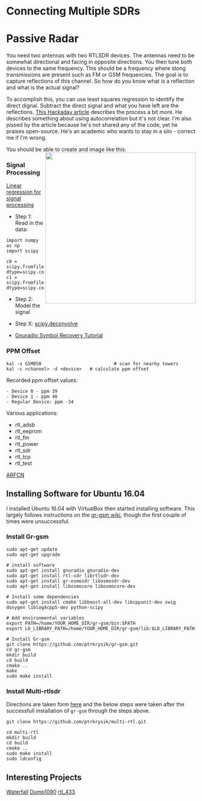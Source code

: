 # Connecting Multiple SDRs

# Passive Radar

You need two antennas with two RTLSDR devices.  The antennas need to be somewhat directional and facing in opposite directions.  You then tune both devices to the same frequency.  This should be a frequency where stong transmissions are present such as FM or GSM frequencies.  The goal is to capture reflections of this channel.  So how do you know what is a reflection and what is the actual signal?

To accomplish this, you can use least squares regression to identify the direct dignal.  Subtract the direct signal and what you have left are the reflections.  [This Hackaday article](https://hackaday.com/author/jvierine/) describes the process a bit more.  He describes something about using autocorrelation but it's not clear.  I'm also pissed by the article because he's not shared any of the code, yet he praises open-source.  He's an academic who wants to stay in a silo - correct me if I'm wrong.

You should be able to create and image like this: <img src="http://2.bp.blogspot.com/-xISRmtiRLYk/UkSRRCZpFhI/AAAAAAAABjc/OxbWZHaiWlQ/s1600/passive-000141.png" width=400 align=right />

### Signal Processing

[Linear regression for signal processing](https://www.dsprelated.com/freebooks/sasp/Least_Squares_Sinusoidal_Parameter.html)

- Step 1: Read in the data:

```
import numpy as np
import scipy

c0 = scipy.fromfile(open("~/ch0.cfile"), dtype=scipy.complex64)
c1 = scipy.fromfile(open("~/ch1.cfile"), dtype=scipy.complex64)
```
- Step 2: Model the signal
- Step X: [scipy.deconvolve](https://docs.scipy.org/doc/scipy-0.15.1/reference/generated/scipy.signal.deconvolve.html#scipy.signal.deconvolve)

- [Gnuradio Symbol Recovery Tutorial](http://gnuradio.org/redmine/projects/gnuradio/wiki/Guided_Tutorial_PSK_Demodulation)

### PPM Offset

```
kal -s GSM850                           # scan for nearby towers
kal -c <channel> -d <device>   # calculate ppm offset
```

Recorded ppm offset values:

```
- Device 0 - ppm 39
- Device 1 - ppm 40
- Regular Device: ppm -34
```

Various applications:

- rtl_adsb
- rtl_eeprom
- rtl_fm
- rtl_power
- rtl_sdr
- rtl_tcp
- rtl_test

[ARFCN](http://niviuk.free.fr/gsm_arfcn.php)

## Installing Software for Ubuntu 16.04

I installed Ubuntu 16.04 with VirtualBox then started installing software.  This largely follows instructions on the [gr-gsm wiki](https://github.com/ptrkrysik/gr-gsm/wiki/Manual-compilation-and-installation), though the first couple of times were unsuccessful.

### Install Gr-gsm

```
sudo apt-get update
sudo apt-get upgrade

# install software
sudo apt-get install gnuradio gnuradio-dev
sudo apt-get install rtl-sdr librtlsdr-dev
sudo apt-get install gr-osmosdr libosmosdr-dev
sudo apt-get install libosmocore libosmocore-dev

# Install some dependencies
sudo apt-get install cmake libboost-all-dev libcppunit-dev swig doxygen liblog4cpp5-dev python-scipy

# Add environmental variables
export PATH=/home/YOUR_HOME_DIR/gr-gsm/bin:$PATH
export LD_LIBRARY_PATH=/home/YOUR_HOME_DIR/gr-gsm/lib:$LD_LIBRARY_PATH

# Install Gr-gsm
git clone https://github.com/ptrkrysik/gr-gsm.git
cd gr-gsm
mkdir build
cd build
cmake ..
make
sudo make install
```

### Install Multi-rtlsdr

Directions are taken form [here](https://github.com/ptrkrysik/multi-rtl) and the below steps were taken after the successfull installation of ```gr-gsm``` through the steps above.

```
git clone https://github.com/ptrkrysik/multi-rtl.git

cd multi-rtl
mkdir build
cd build
cmake ..
sudo make install
sudo ldconfig
```

## Interesting Projects

[Waterfall](https://github.com/keenerd/rtlsdr-waterfall)
[Dump1090](https://github.com/antirez/dump1090)
[rtl_433](https://github.com/merbanan/rtl_433)
